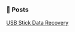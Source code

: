 
### 📙 Posts

[USB Stick Data Recovery](https://wanatry.github.io/2023/03/17/USB_Stick_Data_Recovery.html)


